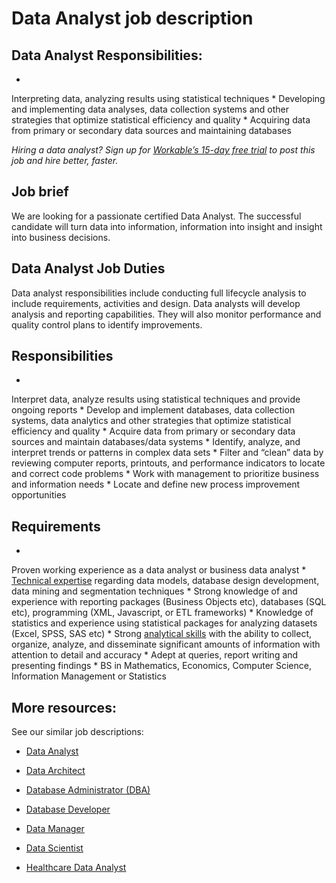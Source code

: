 # Data Analyst job description


## Data Analyst Responsibilities:
* 
Interpreting data, analyzing results using statistical techniques
* 
Developing and implementing data analyses, data collection systems and other strategies that optimize statistical efficiency and quality
* 
Acquiring data from primary or secondary data sources and maintaining databases

<em>Hiring a data analyst? Sign up for <a href="https://www.workable.com/post-jobs-for-free/customize?wid=423&amp;utm_page=data-analyst-job-description&amp;utm_program=ad-unit-right&amp;utm_tracking=job-descriptions-information-technology-job-descriptions">Workable’s 15-day free trial</a> to post this job and hire better, faster.</em>


## Job brief

We are looking for a passionate certified Data Analyst. The successful candidate will turn data into information, information into insight and insight into business decisions.


## Data Analyst Job Duties
Data analyst responsibilities include conducting full lifecycle analysis to include requirements, activities and design. Data analysts will develop analysis and reporting capabilities. They will also monitor performance and quality control plans to identify improvements.


## Responsibilities

* 
Interpret data, analyze results using statistical techniques and provide ongoing reports
* 
Develop and implement databases, data collection systems, data analytics and other strategies that optimize statistical efficiency and quality
* 
Acquire data from primary or secondary data sources and maintain databases/data systems
* 
Identify, analyze, and interpret trends or patterns in complex data sets
* 
Filter and “clean” data by reviewing computer reports, printouts, and performance indicators to locate and correct code problems
* 
Work with management to prioritize business and information needs
* 
Locate and define new process improvement opportunities



## Requirements

* 
Proven working experience as a data analyst or business data analyst
* 
<a href="https://resources.workable.com/data-scientist-analysis-interview-questions">Technical expertise</a> regarding data models, database design development, data mining and segmentation techniques
* 
Strong knowledge of and experience with reporting packages (Business Objects etc), databases (SQL etc), programming (XML, Javascript, or ETL frameworks)
* 
Knowledge of statistics and experience using statistical packages for analyzing datasets (Excel, SPSS, SAS etc)
* 
Strong <a href="https://resources.workable.com/analytical-skills-interview-questions">analytical skills</a> with the ability to collect, organize, analyze, and disseminate significant amounts of information with attention to detail and accuracy
* 
Adept at queries, report writing and presenting findings
* 
BS in Mathematics, Economics, Computer Science, Information Management or Statistics


## More resources:
See our similar job descriptions:
* <a href="https://resources.workable.com/data-analyst-job-description">Data Analyst</a>

* <a href="https://resources.workable.com/data-architect-job-description">Data Architect</a>

* <a href="https://resources.workable.com/database-administrator-job-description">Database Administrator (DBA)</a>

* <a href="https://resources.workable.com/database-developer-job-description">Database Developer</a>

* <a href="https://resources.workable.com/data-manager-job-description">Data Manager</a>

* <a href="https://resources.workable.com/data-scientist-job-description">Data Scientist</a>

* <a href="https://resources.workable.com/healthcare-data-analyst-job-description">Healthcare Data Analyst</a>
